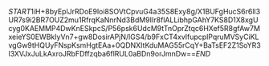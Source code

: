 $START$1iH+8byEplJrRDoE9loi8SOVtCpvuG4a35S8Exy8g/X1BUFgHucS6r6ll3UR7s9i2BR7OUZ2mu1RfrqKaNnrNd3BdM9IIr8flALLibhpGAhY7KS8D1X8xgUcyg0KAEMMP4DwKnESkpcS/P56psk6UdcM9tTnOprZtqc6HXef5R8gfAw7MxeieYS0EWBkIyVn7+gw8DosirAPjN/lGS4/b9FxCT4xvIfupcplPqruMVSyCiKLvgGw9tHQUyFNspKsmHgtEAa+0QDNXItKduMAG55rCqY+BaTsEF2Z1SoYR3l3XVJxJuLkAxroJRbFDffzqba6flRUL0aBDn9orJmnDw==$END$
